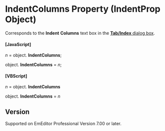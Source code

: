 # IndentColumns Property (IndentProp Object)

Corresponds to the **Indent**
**Columns** text box in the
[**Tab/Index** dialog box](../../dlg/properties/general/indent/index).

#### \[JavaScript\]

_n_ =
object. **IndentColumns**;

object. **IndentColumns** = _n_;

#### \[VBScript\]

_n_ =
object. **IndentColumns**

object. **IndentColumns** = _n_

## Version

Supported on EmEditor Professional Version 7.00 or later.

